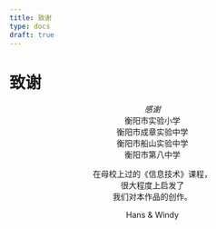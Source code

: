 ```yaml
---
title: 致谢
type: docs
draft: true
---
```


# 致谢

<p align="center">
    <i>感谢</i><br/>
    衡阳市实验小学<br/>
    衡阳市成章实验中学<br/>
    衡阳市船山实验中学<br/>
    衡阳市第八中学
</p>
<p align="center">
    在母校上过的《信息技术》课程，<br/>
    很大程度上启发了<br/>
    我们对本作品的创作。
</p>

<p align="center">
    Hans & Windy
</p>

